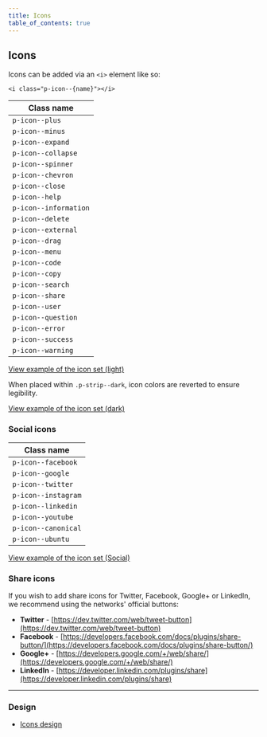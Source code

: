 ```yaml
---
title: Icons
table_of_contents: true
---
```


## Icons

Icons can be added via an `<i>` element like so:

`<i class="p-icon--{name}"></i>`

Class name  |
 ------------- |
`p-icon--plus` |
`p-icon--minus` |
`p-icon--expand` |
`p-icon--collapse` |
`p-icon--spinner` |
`p-icon--chevron` |
`p-icon--close` |
`p-icon--help` |
`p-icon--information` |
`p-icon--delete` |
`p-icon--external` |
`p-icon--drag` |
`p-icon--menu` |
`p-icon--code` |
`p-icon--copy` |
`p-icon--search` |
`p-icon--share` |
`p-icon--user` |
`p-icon--question` |
`p-icon--error` |
`p-icon--success` |
`p-icon--warning` |

<a href="https://vanilla-framework.github.io/vanilla-framework/examples/patterns/icons/icons-light/"
    class="js-example">
    View example of the icon set (light)
</a>

When placed within `.p-strip--dark`, icon colors are reverted to ensure legibility.

<a href="https://vanilla-framework.github.io/vanilla-framework/examples/patterns/icons/icons-dark/"
    class="js-example">
    View example of the icon set (dark)
</a>

### Social icons

Class name  |
 ------------- |
`p-icon--facebook` |
`p-icon--google` |
`p-icon--twitter` |
`p-icon--instagram` |
`p-icon--linkedin` |
`p-icon--youtube` |
`p-icon--canonical` |
`p-icon--ubuntu` |

<a href="https://vanilla-framework.github.io/vanilla-framework/examples/patterns/icons/icons-social/"
    class="js-example">
    View example of the icon set (Social)
</a>

### Share icons

If you wish to add share icons for Twitter, Facebook, Google+ or LinkedIn, we recommend using the networks' official buttons:

- **Twitter** - [https://dev.twitter.com/web/tweet-button](https://dev.twitter.com/web/tweet-button)
- **Facebook** - [https://developers.facebook.com/docs/plugins/share-button/](https://developers.facebook.com/docs/plugins/share-button/)
- **Google+** - [https://developers.google.com/+/web/share/](https://developers.google.com/+/web/share/)
- **LinkedIn** - [https://developer.linkedin.com/plugins/share](https://developer.linkedin.com/plugins/share)

<hr />

### Design

* [Icons design](https://github.com/ubuntudesign/vanilla-design/tree/master/Icons)
